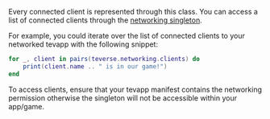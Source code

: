 Every connected client is represented through this class. You can access a list of connected clients through the [networking singleton](/docs/class/networking).

For example, you could iterate over the list of connected clients to your networked tevapp with the following snippet:
```lua
for _, client in pairs(teverse.networking.clients) do
    print(client.name .. " is in our game!")
end
```

To access clients, ensure that your tevapp manifest contains the networking permission otherwise the singleton will not be accessible within your app/game.